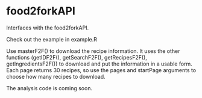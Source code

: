 # food2forkAPI
Interfaces with the food2forkAPI.

Check out the example in example.R

Use masterF2F() to download the recipe information. It uses the other functions (getIDF2F(), getSearchF2F(), getRecipesF2F(), getIngredientsF2F()) to download and put the information in a usable form. Each page returns 30 recipes, so use the pages and startPage arguments to choose how many recipes to download.

The analysis code is coming soon.
